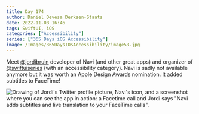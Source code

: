 ```yaml
---
title: Day 174
author: Daniel Devesa Derksen-Staats
date: 2022-11-08 16:46
tags: SwiftUI, iOS
categories: ["Accessibility"]
series: ["365 Days iOS Accessibility"]
image: /Images/365DaysIOSAccessibility/image53.jpg
---
```


Meet [@jordibruin](https://twitter.com/jordibruin) developer of Navi (and other great apps) and organizer of [@swiftuiseries](https://twitter.com/swiftuiseries) (with an accessibility category). Navi is sadly not available anymore but it was worth an Apple Design Awards nomination. It added subtitles to FaceTime!

![Drawing of Jordi's Twitter profile picture, Navi's icon, and a screenshot where you can see the app in action: a Facetime call and Jordi says "Navi adds subtitles and live translation to your FaceTime calls".](/Images/365DaysIOSAccessibility/image53.jpg)
